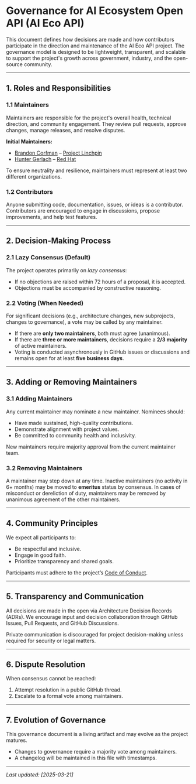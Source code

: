 # Governance for AI Ecosystem Open API (AI Eco API)

This document defines how decisions are made and how contributors participate in the direction and maintenance of the AI Eco API project. The governance model is designed to be lightweight, transparent, and scalable to support the project's growth across government, industry, and the open-source community.

---

## 1. Roles and Responsibilities

### 1.1 Maintainers

Maintainers are responsible for the project's overall health, technical direction, and community engagement. They review pull requests, approve changes, manage releases, and resolve disputes.

**Initial Maintainers:**

- [Brandon Corfman](https://github.com/bcorfman) – [Project Linchpin](https://peoiews.army.mil/pm-isa/)
- [Hunter Gerlach](https://github.com/HunterGerlach) – [Red Hat](https://www.redhat.com)

To ensure neutrality and resilience, maintainers must represent at least two different organizations.

### 1.2 Contributors

Anyone submitting code, documentation, issues, or ideas is a contributor. Contributors are encouraged to engage in discussions, propose improvements, and help test features.

---

## 2. Decision-Making Process

### 2.1 Lazy Consensus (Default)

The project operates primarily on _lazy consensus_:

- If no objections are raised within 72 hours of a proposal, it is accepted.
- Objections must be accompanied by constructive reasoning.

### 2.2 Voting (When Needed)

For significant decisions (e.g., architecture changes, new subprojects, changes to governance), a vote may be called by any maintainer.

- If there are **only two maintainers**, both must agree (unanimous).
- If there are **three or more maintainers**, decisions require a **2/3 majority** of active maintainers.
- Voting is conducted asynchronously in GitHub issues or discussions and remains open for at least **five business days**.

---

## 3. Adding or Removing Maintainers

### 3.1 Adding Maintainers

Any current maintainer may nominate a new maintainer. Nominees should:

- Have made sustained, high-quality contributions.
- Demonstrate alignment with project values.
- Be committed to community health and inclusivity.

New maintainers require majority approval from the current maintainer team.

### 3.2 Removing Maintainers

A maintainer may step down at any time. Inactive maintainers (no activity in 6+ months) may be moved to **emeritus** status by consensus. In cases of misconduct or dereliction of duty, maintainers may be removed by unanimous agreement of the other maintainers.

---

## 4. Community Principles

We expect all participants to:

- Be respectful and inclusive.
- Engage in good faith.
- Prioritize transparency and shared goals.

Participants must adhere to the project’s [Code of Conduct](./CODE_OF_CONDUCT.md).

---

## 5. Transparency and Communication

All decisions are made in the open via Architecture Decision Records (ADRs). We encourage input and decision collaboration through GitHub Issues, Pull Requests, and GitHub Discussions.

Private communication is discouraged for project decision-making unless required for security or legal matters.

---

## 6. Dispute Resolution

When consensus cannot be reached:

1. Attempt resolution in a public GitHub thread.
2. Escalate to a formal vote among maintainers.

---

## 7. Evolution of Governance

This governance document is a living artifact and may evolve as the project matures.

- Changes to governance require a majority vote among maintainers.
- A changelog will be maintained in this file with timestamps.

---

_Last updated: [2025-03-21]_
